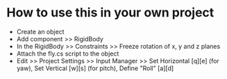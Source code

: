 # How to use this in your own project
* Create an object
* Add component >> RigidBody
* In the RigidBody >> Constraints >> Freeze rotation of x, y and z planes
* Attach the fly.cs script to the object
* Edit >> Project Settings >> Input Manager >> Set Horizontal [q][e] (for yaw), Set Vertical [w][s] (for pitch), Define "Roll" [a][d]
